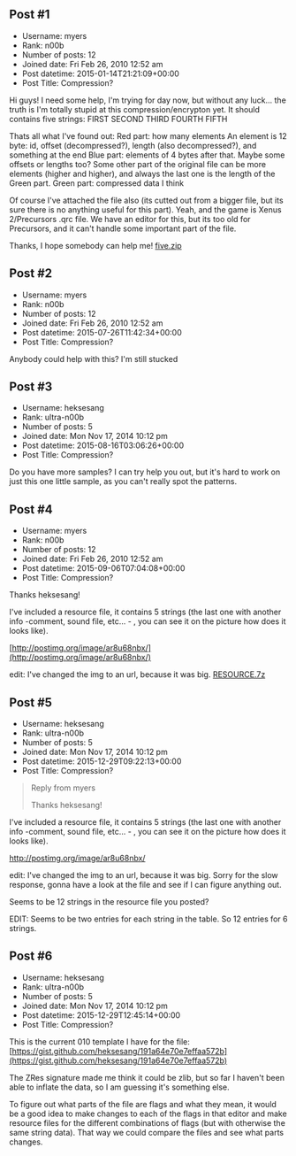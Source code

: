 ## Post #1
- Username: myers
- Rank: n00b
- Number of posts: 12
- Joined date: Fri Feb 26, 2010 12:52 am
- Post datetime: 2015-01-14T21:21:09+00:00
- Post Title: Compression?

Hi guys!
I need some help, I'm trying for day now, but without any luck... the truth is I'm totally stupid at this compression/encrypton yet.
It should contains five strings: FIRST SECOND THIRD FOURTH FIFTH



Thats all what I've found out:
Red part: how many elements
An element is 12 byte: id, offset (decompressed?), length (also decompressed?), and something at the end
Blue part: elements of 4 bytes after that. Maybe some offsets or lengths too? Some other part of the original file can be more elements (higher and higher), and always the last one is the length of the Green part.
Green part: compressed data I think 

Of course I've attached the file also (its cutted out from a bigger file, but its sure there is no anything useful for this part).
Yeah, and the game is Xenus 2/Precursors .qrc file. We have an editor for this, but its too old for Precursors, and it can't handle some important part of the file.

Thanks, I hope somebody can help me!
[five.zip](https://xentaxbackup.github.io/file/8478_five.zip)
## Post #2
- Username: myers
- Rank: n00b
- Number of posts: 12
- Joined date: Fri Feb 26, 2010 12:52 am
- Post datetime: 2015-07-26T11:42:34+00:00
- Post Title: Compression?

Anybody could help with this? I'm still stucked
## Post #3
- Username: heksesang
- Rank: ultra-n00b
- Number of posts: 5
- Joined date: Mon Nov 17, 2014 10:12 pm
- Post datetime: 2015-08-16T03:06:26+00:00
- Post Title: Compression?

Do you have more samples? I can try help you out, but it's hard to work on just this one little sample, as you can't really spot the patterns.
## Post #4
- Username: myers
- Rank: n00b
- Number of posts: 12
- Joined date: Fri Feb 26, 2010 12:52 am
- Post datetime: 2015-09-06T07:04:08+00:00
- Post Title: Compression?

Thanks heksesang!

I've included a resource file, it contains 5 strings (the last one with another info -comment, sound file, etc... - , you can see it on the picture how does it looks like).

[http://postimg.org/image/ar8u68nbx/](http://postimg.org/image/ar8u68nbx/)

edit: I've changed the img to an url, because it was big.
[RESOURCE.7z](https://xentaxbackup.github.io/file/9686_RESOURCE.7z)
## Post #5
- Username: heksesang
- Rank: ultra-n00b
- Number of posts: 5
- Joined date: Mon Nov 17, 2014 10:12 pm
- Post datetime: 2015-12-29T09:22:13+00:00
- Post Title: Compression?

> Reply from myers
>
> Thanks heksesang!

I've included a resource file, it contains 5 strings (the last one with another info -comment, sound file, etc... - , you can see it on the picture how does it looks like).

http://postimg.org/image/ar8u68nbx/

edit: I've changed the img to an url, because it was big.
Sorry for the slow response, gonna have a look at the file and see if I can figure anything out.

Seems to be 12 strings in the resource file you posted?

EDIT: Seems to be two entries for each string in the table. So 12 entries for 6 strings.
## Post #6
- Username: heksesang
- Rank: ultra-n00b
- Number of posts: 5
- Joined date: Mon Nov 17, 2014 10:12 pm
- Post datetime: 2015-12-29T12:45:14+00:00
- Post Title: Compression?

This is the current 010 template I have for the file:
[https://gist.github.com/heksesang/191a64e70e7effaa572b](https://gist.github.com/heksesang/191a64e70e7effaa572b)

The ZRes signature made me think it could be zlib, but so far I haven't been able to inflate the data, so I am guessing it's something else.

To figure out what parts of the file are flags and what they mean, it would be a good idea to make changes to each of the flags in that editor and make resource files for the different combinations of flags (but with otherwise the same string data). That way we could compare the files and see what parts changes.
